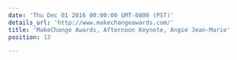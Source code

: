 ```yaml
---
date: 'Thu Dec 01 2016 00:00:00 GMT-0800 (PST)'
details_url: 'http://www.makechangeawards.com/'
title: 'MakeChange Awards, Afternoon Keynote, Angie Jean-Marie'
position: 13

---
```

